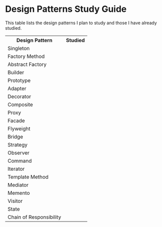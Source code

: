 # Design Patterns Study Guide

This table lists the design patterns I plan to study and those I have already studied.

<table>
  <tr>
    <th>Design Pattern</th>
    <th>Studied</th>
  </tr>
  <tr>
    <td>Singleton</td>
    <td></td>
  </tr>
  <tr>
    <td>Factory Method</td>
    <td></td>
  </tr>
  <tr>
    <td>Abstract Factory</td>
    <td></td>
  </tr>
  <tr>
    <td>Builder</td>
    <td></td>
  </tr>
  <tr>
    <td>Prototype</td>
    <td></td>
  </tr>
  <tr>
    <td>Adapter</td>
    <td></td>
  </tr>
  <tr>
    <td>Decorator</td>
    <td></td>
  </tr>
  <tr>
    <td>Composite</td>
    <td></td>
  </tr>
  <tr>
    <td>Proxy</td>
    <td></td>
  </tr>
  <tr>
    <td>Facade</td>
    <td></td>
  </tr>
  <tr>
    <td>Flyweight</td>
    <td></td>
  </tr>
  <tr>
    <td>Bridge</td>
    <td></td>
  </tr>
  <tr>
    <td>Strategy</td>
    <td></td>
  </tr>
  <tr>
    <td>Observer</td>
    <td></td>
  </tr>
  <tr>
    <td>Command</td>
    <td></td>
  </tr>
  <tr>
    <td>Iterator</td>
    <td></td>
  </tr>
  <tr>
    <td>Template Method</td>
    <td></td>
  </tr>
  <tr>
    <td>Mediator</td>
    <td></td>
  </tr>
  <tr>
    <td>Memento</td>
    <td></td>
  </tr>
  <tr>
    <td>Visitor</td>
    <td></td>
  </tr>
  <tr>
    <td>State</td>
    <td></td>
  </tr>
  <tr>
    <td>Chain of Responsibility</td>
    <td></td>
  </tr>
</table>